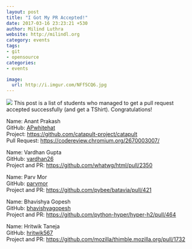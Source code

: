 ```yaml
---
layout: post
title: "I Got My PR Accepted!"
date: 2017-03-16 23:23:21 +530
author: Milind Luthra
website: http://milindl.org
category: events
tags:
- git
- opensource
categories:
- events

image:
  url: http://i.imgur.com/NFf5CQ6.jpg
---
```


![](http://i.imgur.com/NFf5CQ6.jpg)
This post is a list of students who managed to get a pull request accepted successfully (and get a TShirt). Congratulations!

Name: Anant Prakash  
GitHub: [APwhitehat](https://github.com/APwhitehat)  
Project: https://github.com/catapult-project/catapult  
Pull Request: https://codereview.chromium.org/2670003007/  

Name: Vardhan Gupta  
GitHub: [vardhan26](https://github.com/vardhan26)  
Project and PR: https://github.com/whatwg/html/pull/2350  

Name: Parv Mor  
GitHub: [parvmor](https://github.com/parvmor)  
Project and PR: https://github.com/pybee/batavia/pull/421  

Name: Bhavishya Gopesh  
GitHub: [bhavishyagopesh](https://github.com/bhavishyagopesh)  
Project and PR: https://github.com/python-hyper/hyper-h2/pull/464  

Name: Hritwik Taneja  
GitHub: [hritwik567](https://github.com/hritwik567)  
Project and PR: https://github.com/mozilla/thimble.mozilla.org/pull/1732  
